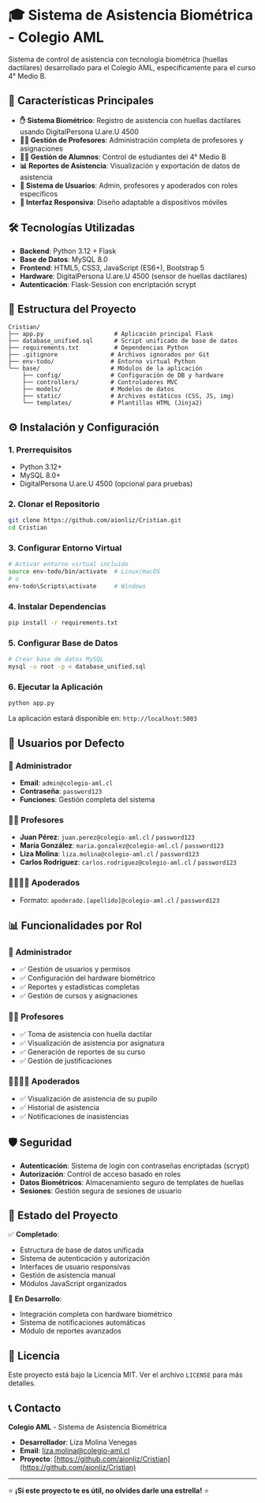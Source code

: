 # 🎓 Sistema de Asistencia Biométrica - Colegio AML

Sistema de control de asistencia con tecnología biométrica (huellas dactilares) desarrollado para el Colegio AML, específicamente para el curso 4° Medio B.

## 🚀 Características Principales

- **✋ Sistema Biométrico**: Registro de asistencia con huellas dactilares usando DigitalPersona U.are.U 4500
- **👨‍🏫 Gestión de Profesores**: Administración completa de profesores y asignaciones
- **👨‍🎓 Gestión de Alumnos**: Control de estudiantes del 4° Medio B
- **📊 Reportes de Asistencia**: Visualización y exportación de datos de asistencia
- **🔐 Sistema de Usuarios**: Admin, profesores y apoderados con roles específicos
- **📱 Interfaz Responsiva**: Diseño adaptable a dispositivos móviles

## 🛠️ Tecnologías Utilizadas

- **Backend**: Python 3.12 + Flask
- **Base de Datos**: MySQL 8.0
- **Frontend**: HTML5, CSS3, JavaScript (ES6+), Bootstrap 5
- **Hardware**: DigitalPersona U.are.U 4500 (sensor de huellas dactilares)
- **Autenticación**: Flask-Session con encriptación scrypt

## 📁 Estructura del Proyecto

```
Cristian/
├── app.py                    # Aplicación principal Flask
├── database_unified.sql      # Script unificado de base de datos
├── requirements.txt          # Dependencias Python
├── .gitignore               # Archivos ignorados por Git
├── env-todo/                # Entorno virtual Python
└── base/                    # Módulos de la aplicación
    ├── config/              # Configuración de DB y hardware
    ├── controllers/         # Controladores MVC
    ├── models/              # Modelos de datos
    ├── static/              # Archivos estáticos (CSS, JS, img)
    └── templates/           # Plantillas HTML (Jinja2)
```

## ⚙️ Instalación y Configuración

### 1. Prerrequisitos

- Python 3.12+
- MySQL 8.0+
- DigitalPersona U.are.U 4500 (opcional para pruebas)

### 2. Clonar el Repositorio

```bash
git clone https://github.com/aionliz/Cristian.git
cd Cristian
```

### 3. Configurar Entorno Virtual

```bash
# Activar entorno virtual incluido
source env-todo/bin/activate  # Linux/macOS
# o
env-todo\Scripts\activate     # Windows
```

### 4. Instalar Dependencias

```bash
pip install -r requirements.txt
```

### 5. Configurar Base de Datos

```bash
# Crear base de datos MySQL
mysql -u root -p < database_unified.sql
```

### 6. Ejecutar la Aplicación

```bash
python app.py
```

La aplicación estará disponible en: `http://localhost:5003`

## 👥 Usuarios por Defecto

### 🔑 Administrador

- **Email**: `admin@colegio-aml.cl`
- **Contraseña**: `password123`
- **Funciones**: Gestión completa del sistema

### 👨‍🏫 Profesores

- **Juan Pérez**: `juan.perez@colegio-aml.cl` / `password123`
- **María González**: `maria.gonzalez@colegio-aml.cl` / `password123`
- **Liza Molina**: `liza.molina@colegio-aml.cl` / `password123`
- **Carlos Rodríguez**: `carlos.rodriguez@colegio-aml.cl` / `password123`

### 👨‍👩‍👧‍👦 Apoderados

- Formato: `apoderado.[apellido]@colegio-aml.cl` / `password123`

## 📊 Funcionalidades por Rol

### 🔧 Administrador

- ✅ Gestión de usuarios y permisos
- ✅ Configuración del hardware biométrico
- ✅ Reportes y estadísticas completas
- ✅ Gestión de cursos y asignaciones

### 👨‍🏫 Profesores

- ✅ Toma de asistencia con huella dactilar
- ✅ Visualización de asistencia por asignatura
- ✅ Generación de reportes de su curso
- ✅ Gestión de justificaciones

### 👨‍👩‍👧‍👦 Apoderados

- ✅ Visualización de asistencia de su pupilo
- ✅ Historial de asistencia
- ✅ Notificaciones de inasistencias

## 🛡️ Seguridad

- **Autenticación**: Sistema de login con contraseñas encriptadas (scrypt)
- **Autorización**: Control de acceso basado en roles
- **Datos Biométricos**: Almacenamiento seguro de templates de huellas
- **Sesiones**: Gestión segura de sesiones de usuario

## 🚧 Estado del Proyecto

✅ **Completado**:

- Estructura de base de datos unificada
- Sistema de autenticación y autorización
- Interfaces de usuario responsivas
- Gestión de asistencia manual
- Módulos JavaScript organizados

🔄 **En Desarrollo**:

- Integración completa con hardware biométrico
- Sistema de notificaciones automáticas
- Módulo de reportes avanzados

## 📄 Licencia

Este proyecto está bajo la Licencia MIT. Ver el archivo `LICENSE` para más detalles.

## 📞 Contacto

**Colegio AML** - Sistema de Asistencia Biométrica

- **Desarrollador**: Liza Molina Venegas
- **Email**: liza.molina@colegio-aml.cl
- **Proyecto**: [https://github.com/aionliz/Cristian](https://github.com/aionliz/Cristian)

---

⭐ **¡Si este proyecto te es útil, no olvides darle una estrella!** ⭐
